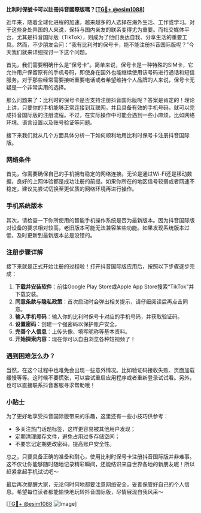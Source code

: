 **比利时保號卡可以註冊抖音國際版嗎？[[TG💪+ @esim1088](https://t.me/s/esim1088)]**

近年来，随着全球化进程的加速，越来越多的人选择在海外生活、工作或学习。对于这些身处异国的人来说，保持与国内亲友的联系变得尤为重要。而社交媒体平台，尤其是抖音国际版（TikTok），则成为了他们表达自我、分享生活的重要工具。然而，不少朋友会问：“我有比利时的保号卡，能不能注册抖音国际版呢？”今天我们就来详细探讨一下这个问题。

首先，我们需要明确什么是“保号卡”。简单来说，保号卡是一种特殊的SIM卡，它允许用户保留原有的手机号码，即使身在国外也能继续使用该号码进行通话和短信服务。对于那些经常需要接听重要电话或者希望维持个人品牌的人来说，保号卡无疑是一个非常实用的选择。

那么问题来了：比利时的保号卡是否支持注册抖音国际版呢？答案是肯定的！理论上讲，只要你的手机能够正常连接到互联网，并且具备有效的手机号码，就可以完成抖音国际版的注册流程。不过，在实际操作中可能会遇到一些小麻烦，比如网络环境、语言设置以及账号验证等问题。

接下来我们就从几个方面具体分析一下如何顺利地用比利时保号卡注册抖音国际版。

### 网络条件

首先，你需要确保自己的手机拥有稳定的网络连接。无论是通过Wi-Fi还是移动数据，良好的上网体验都是成功注册的前提。如果你所在的地区信号较弱或者网速不稳定，建议先尝试切换至更优质的网络环境再进行操作。

### 手机系统版本

其次，请检查一下你所使用的智能手机操作系统是否为最新版本。因为抖音国际版对设备的要求相对较高，老旧版本可能无法兼容某些功能。如果发现系统版本过低，及时更新到最新版本总是没错的。

### 注册步骤详解

接下来就是正式开始注册的过程啦！打开抖音国际版应用后，按照以下步骤逐步完成：

1. **下载并安装软件**：前往Google Play Store或Apple App Store搜索“TikTok”并下载安装。
2. **同意条款与隐私政策**：首次启动时会弹出相关提示，请仔细阅读后再点击同意。
3. **输入手机号码**：输入你的比利时保号卡对应的手机号码，并获取验证码。
4. **设置密码**：创建一个强密码以保护账户安全。
5. **完善个人信息**：上传头像、填写昵称等基本资料。
6. **开始探索内容**：现在你可以自由浏览各种短视频了！

### 遇到困难怎么办？

当然，在这个过程中也难免会出现一些意外情况。比如验证码接收失败、页面加载缓慢等等。这时候不要慌张，可以尝试重启应用程序或者重新登录试试看。另外，也可以直接联系抖音客服寻求帮助哦！

### 小贴士

为了更好地享受抖音国际版带来的乐趣，这里还有一些小技巧供参考：
- 多关注热门话题标签，这样更容易被其他用户发现；
- 定期清理缓存文件，避免占用过多存储空间；
- 不要忘记定期更改密码，提高账户安全性。

总之，只要具备正确的准备和耐心，使用比利时保号卡注册抖音国际版并非难事。这不仅让你能够随时随地记录精彩瞬间，还能结识来自世界各地的新朋友呢！所以赶紧拿起手机试试吧～

最后再次提醒大家，无论何时何地都要注意网络安全，妥善保管好自己的个人信息。希望每位读者都能愉快地玩转抖音国际版，尽情展现自我风采～ 

[[TG💪+ @esim1088](https://t.me/s/esim1088) ![Image](https://i.postimg.cc/4NQfJmqS/Snipaste-2025-05-13-00-14-12.png)]